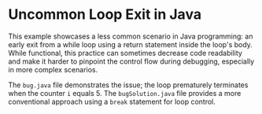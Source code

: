 # Uncommon Loop Exit in Java

This example showcases a less common scenario in Java programming: an early exit from a while loop using a return statement inside the loop's body. While functional, this practice can sometimes decrease code readability and make it harder to pinpoint the control flow during debugging, especially in more complex scenarios.

The `bug.java` file demonstrates the issue; the loop prematurely terminates when the counter `i` equals 5. The `bugSolution.java` file provides a more conventional approach using a `break` statement for loop control.